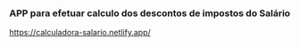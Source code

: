 ### APP para efetuar calculo dos descontos de impostos do Salário 

https://calculadora-salario.netlify.app/

